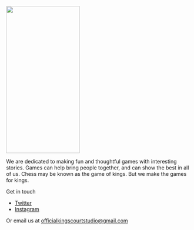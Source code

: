 <img src="https://user-images.githubusercontent.com/87600381/126062445-c2276787-572a-48b4-9ca8-94d147685ffd.png" width="200" height="400" />

We are dedicated to making fun and thoughtful games with interesting stories. Games can help bring people together, and can show the best in all of us. Chess may be known as the game of kings. But we make the games for kings.

Get in touch
* [Twitter](https://twitter.com/StudioCourt)
* [Instagram](https://www.instagram.com/kings_court_studio/)

Or email us at officialkingscourtstudio@gmail.com

